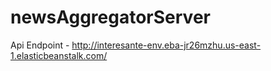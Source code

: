# newsAggregatorServer

Api Endpoint - http://interesante-env.eba-jr26mzhu.us-east-1.elasticbeanstalk.com/
